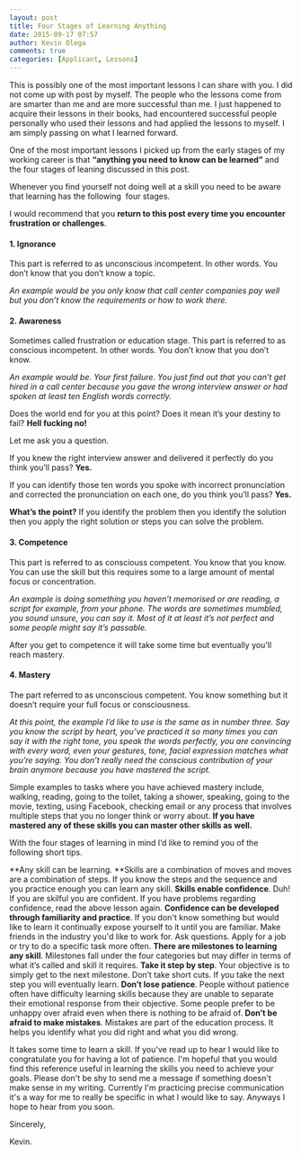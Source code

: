 ```yaml
---
layout: post
title: Four Stages of Learning Anything
date: 2015-09-17 07:57
author: Kevin Olega
comments: true
categories: [Applicant, Lessons]
---
```

This is possibly one of the most important lessons I can share with you. I did not come up with post by myself. The people who the lessons come from are smarter than me and are more successful than me. I just happened to acquire their lessons in their books, had encountered successful people personally who used their lessons and had applied the lessons to myself. I am simply passing on what I learned forward.

One of the most important lessons I picked up from the early stages of my working career is that **“anything you need to know can be learned”** and the four stages of leaning discussed in this post.

Whenever you find yourself not doing well at a skill you need to be aware that learning has the following  four stages.

I would recommend that you **return to this post every time you encounter frustration or challenges**.

#### 1. Ignorance

This part is referred to as unconscious incompetent. In other words. You don’t know that you don’t know a topic.

<em>An example would be you only know that call center companies pay well but you don’t know the requirements or how to work there.
</em>

#### 2. Awareness

Sometimes called frustration or education stage. This part is referred to as conscious incompetent. In other words. You don’t know that you don’t know.

<em>An example would be. Your first failure. You just find out that you can’t get hired in a call center because you gave the wrong interview answer or had spoken at least ten English words correctly.</em>

Does the world end for you at this point? Does it mean it’s your destiny to fail? **Hell fucking no!**

Let me ask you a question.

If you knew the right interview answer and delivered it perfectly do you think you’ll pass? **Yes.**

If you can identify those ten words you spoke with incorrect pronunciation and corrected the pronunciation on each one, do you think you’ll pass? **Yes.**

**What’s the point?** If you identify the problem then you identify the solution then you apply the right solution or steps you can solve the problem.

#### 3. Competence

This part is referred to as consciouss competent. You know that you know. You can use the skill but this requires some to a large amount of mental focus or concentration.

<em>An example is doing something you haven’t memorised or are reading, a script for example, from your phone. The words are sometimes mumbled, you sound unsure, you can say it. Most of it at least it’s not perfect and some people might say it’s passable.</em>

After you get to competence it will take some time but eventually you'll reach mastery.

#### 4. Mastery

The part referred to as unconscious competent. You know something but it doesn’t require your full focus or consciousness.

<em>At this point, the example I’d like to use is the same as in number three. Say you know the script by heart, you’ve practiced it so many times you can say it with the right tone, you speak the words perfectly, you are convincing with every word, even your gestures, tone, facial expression matches what you’re saying. You don’t really need the conscious contribution of your brain anymore because you have mastered the script.</em>

Simple examples to tasks where you have achieved mastery include, walking, reading, going to the toilet, taking a shower, speaking, going to the movie, texting, using Facebook, checking email or any process that involves multiple steps that you no longer think or worry about. **If you have mastered any of these skills you can master other skills as well.**

With the four stages of learning in mind I’d like to remind you of the following short tips.

**Any skill can be learning. **Skills are a combination of moves and moves are a combination of steps. If you know the steps and the sequence and you practice enough you can learn any skill.
**Skills enable confidence**. Duh! If you are skilful you are confident. If you have problems regarding confidence, read the above lesson again.
**Confidence can be developed through familiarity and practice**. If you don't know something but would like to learn it continually expose yourself to it until you are familiar. Make friends in the industry you'd like to work for. Ask questions. Apply for a job or try to do a specific task more often.
**There are milestones to learning any skill**. Milestones fall under the four categories but may differ in terms of what it’s called and skill it requires.
**Take it step by step**. Your objective is to simply get to the next milestone. Don’t take short cuts. If you take the next step you will eventually learn.
**Don’t lose patience**. People without patience often have difficulty learning skills because they are unable to separate their emotional response from their objective. Some people prefer to be unhappy over afraid even when there is nothing to be afraid of.
**Don’t be afraid to make mistakes**. Mistakes are part of the education process. It helps you identify what you did right and what you did wrong.

It takes some time to learn a skill. If you've read up to hear I would like to congratulate you for having a lot of patience. I'm hopeful that you would find this reference useful in learning the skills you need to achieve your goals. Please don't be shy to send me a message if something doesn't make sense in my writing. Currently I'm practicing precise communication it's a way for me to really be specific in what I would like to say. Anyways I hope to hear from you soon.

Sincerely,

Kevin.
